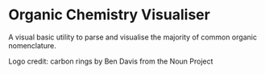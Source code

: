 # Organic Chemistry Visualiser
A visual basic utility to parse and visualise the majority of common organic nomenclature.

Logo credit: carbon rings by Ben Davis from the Noun Project
